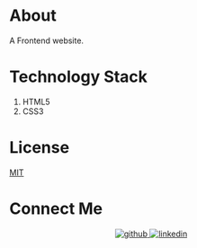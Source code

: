 # About
A Frontend website.

# Technology Stack
<ol>
  <li>HTML5</li>
  <li>CSS3</li>
</ol>

# License
[MIT](https://github.com/jatiinyadav/jatiinyadav.github.io/blob/master/LICENSE)

# Connect Me 
<div align="center">
<a href="https://github.com/jatiinyadav" target="_blank">
<img src=https://img.shields.io/badge/github-%2324292e.svg?&style=for-the-badge&logo=github&logoColor=white alt=github style="margin-bottom: 5px;" />
</a>
<a href="https://www.linkedin.com/in/jatin-yadav-77409b19b/" target="_blank">
<img src=https://img.shields.io/badge/linkedin-%231E77B5.svg?&style=for-the-badge&logo=linkedin&logoColor=white alt=linkedin style="margin-bottom: 5px;" />
</a> 
</div>
